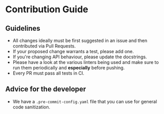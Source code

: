 # Contribution Guide

## Guidelines

* All changes ideally must be first suggested in an issue and then contributed via Pull Requests.
* If your proposed change warrants a test, please add one.
* If you're changing API behaviour, please update the docstrings.
* Please have a look at the various linters being used and make sure to run them periodically and **especially** before pushing.
* Every PR must pass all tests in CI.

## Advice for the developer

* We have a `.pre-commit-config.yaml` file that you can use for general code sanitization.
